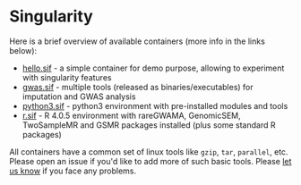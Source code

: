 # Singularity

Here is a brief overview of available containers (more info in the links below):

* [hello.sif](https://github.com/comorment/containers/blob/main/docs/singularity/hello.md) - a simple container for demo purpose, allowing to experiment with singularity features
* [gwas.sif](https://github.com/comorment/containers/blob/main/docs/singularity/gwas.md) - multiple tools (released as binaries/executables) for imputation and GWAS analysis
* [python3.sif](https://github.com/comorment/containers/blob/main/docs/singularity/python3.md) - python3 environment with pre-installed modules and tools
* [r.sif](https://github.com/comorment/containers/blob/main/docs/singularity/r.md) - R 4.0.5 environment with rareGWAMA, GenomicSEM, TwoSampleMR and GSMR packages installed (plus some standard R packages)

All containers have a common set of linux tools like ``gzip``, ``tar``, ``parallel``, etc.
Please open an issue if you'd like to add more of such basic tools.
Please [let us know](https://github.com/comorment/containers/issues/new) if you face any problems.
